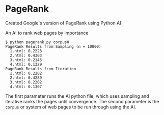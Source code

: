 # PageRank
Created Google's version of PageRank using Python AI

An AI to rank web pages by importance
```
$ python pagerank.py corpus0
PageRank Results from Sampling (n = 10000)
  1.html: 0.2223
  2.html: 0.4303
  3.html: 0.2145
  4.html: 0.1329
PageRank Results from Iteration
  1.html: 0.2202
  2.html: 0.4289
  3.html: 0.2202
  4.html: 0.1307
```
The first parameter runs the AI python file, which uses sampling and iterative ranks the pages until convergence. The second parameter is the `corpus` or system of web pages to be run through using the AI.
